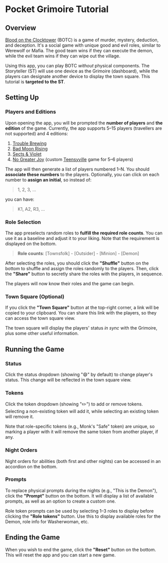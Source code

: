 # Pocket Grimoire Tutorial

## Overview

[Blood on the Clocktower](https://bloodontheclocktower.com/) (BOTC) is a game of murder, mystery, deduction, and deception. It's a social game with unique good and evil roles, similar to Werewolf or Mafia. The good team wins if they can execute the demon, while the evil team wins if they can wipe out the village.

Using this app, you can play BOTC _without_ physical components. The Storyteller (ST) will use one device as the Grimoire (dashboard), while the players can designate another device to display the town square. This tutorial is **targeted to the ST**.

## Setting Up

### Players and Editions

Upon opening the app, you will be prompted the **number of players** and **the edition** of the game. Currently, the app supports 5&ndash;15 players (travellers are not supported) and 4 editions:

1. [Trouble Brewing](https://botc.kvn.ovh/files/tb.pdf)
2. [Bad Moon Rising](https://botc.kvn.ovh/files/bmr.pdf)
3. [Sects & Violet](https://botc.kvn.ovh/files/sv.pdf)
4. [No Greater Joy](https://botc.kvn.ovh/files/ngj.pdf) (custom [Teensyville](https://wiki.bloodontheclocktower.com/Teensyville) game for 5&ndash;6 players)

The app will then generate a list of players numbered 1&ndash;N. You should **associate these numbers** to the players. Optionally, you can click on each number to **assign an initial**, so instead of:

> 1, 2, 3, ...

you can have:

> K1, A2, R3, ...

### Role Selection

The app preselects random roles to **fulfill the required role counts**. You can use it as a baseline and adjust it to your liking. Note that the requirement is displayed on the bottom.

> **Role counts**: [Townsfolk] - [Outsider] - [Minion] - [Demon]

After selecting the roles, you should click the **"Shuffle"** button on the bottom to shuffle and assign the roles randomly to the players. Then, click the **"Share"** button to secretly share the roles with the players, in sequence.

The players will now know their roles and the game can begin.

### Town Square (Optional)

If you click the **"Town Square"** button at the top-right corner, a link will be copied to your clipboard. You can share this link with the players, so they can access the town square view.

The town square will display the players' status _in sync_ with the Grimoire, plus some other useful information.

## Running the Game

### Status

Click the status dropdown (showing "&#128516;" by default) to change player's status. This change will be reflected in the town square view.

### Tokens

Click the token dropdown (showing "&#9999;&#65039;") to add or remove tokens. Selecting a non-existing token will add it, while selecting an existing token will remove it.

Note that role-specific tokens (e.g., Monk's "Safe" token) are unique, so marking a player with it will remove the same token from another player, if any.

### Night Orders

Night orders for abilities (both first and other nights) can be accessed in an accordion on the bottom.

### Prompts

To replace physical prompts during the nights (e.g., "This is the Demon"), click the **"Prompt"** button on the bottom. It will display a list of available prompts, as well as an option to create a custom one.

Role token prompts can be used by selecting 1&ndash;3 roles to display before clicking the **"Role tokens"** button. Use this to display available roles for the Demon, role info for Washerwoman, etc.

## Ending the Game

When you wish to end the game, click the **"Reset"** button on the bottom. This will reset the app and you can start a new game.
